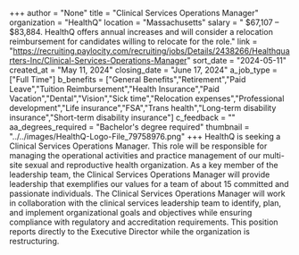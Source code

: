 +++
author = "None"
title = "Clinical Services Operations Manager"
organization = "HealthQ"
location = "Massachusetts"
salary = " $67,107 – $83,884. HealthQ offers annual increases and will consider a relocation reimbursement for candidates willing to relocate for the role."
link = "https://recruiting.paylocity.com/recruiting/jobs/Details/2438266/Healthquarters-Inc/Clinical-Services-Operations-Manager"
sort_date = "2024-05-11"
created_at = "May 11, 2024"
closing_date = "June 17, 2024"
a_job_type = ["Full Time"]
b_benefits = ["General Benefits","Retirement","Paid Leave","Tuition Reimbursement","Health Insurance","Paid Vacation","Dental","Vision","Sick time","Relocation expenses","Professional development","Life insurance","FSA","Trans health","Long-term disability insurance","Short-term disability insurance"]
c_feedback = ""
aa_degrees_required = "Bachelor's degree required"
thumbnail = "../../images/HealthQ-Logo-File_79758976.png"
+++
HealthQ is seeking a Clinical Services Operations Manager. This role will be responsible for managing the operational activities and practice management of our multi-site sexual and reproductive health organization. As a key member of the leadership team, the Clinical Services Operations Manager will provide leadership that exemplifies our values for a team of about 15 committed and passionate individuals. The Clinical Services Operations Manager will work in collaboration with the clinical services leadership team to identify, plan, and implement organizational goals and objectives while ensuring compliance with regulatory and accreditation requirements. This position reports directly to the Executive Director while the organization is restructuring. 